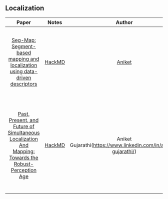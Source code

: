 ## Localization

| Paper | Notes | Author | Summary |
|:--------:|:--------:|:--------:|:--------:|
| [Seg-Map: Segment-based mapping and localization using data-driven descriptors](https://arxiv.org/pdf/1909.12837.pdf) | [HackMD](https://hackmd.io/@AniketGujarathi/BkmdjaWyw) | [Aniket](https://www.linkedin.com/in/aniket-gujarathi/) | This paper explains a solution for localization and mapping based on extraction of segments in 3D point clouds. |
| [Past, Present, and Future of Simultaneous Localization And Mapping: Towards the Robust-Perception Age](https://ieeexplore.ieee.org/document/7747236) | [HackMD](https://hackmd.io/@AniketGujarathi/HyXSId3yv) | Aniket Gujarathi(https://www.linkedin.com/in/aniket-gujarathi/) | This paper explains in detail the various approaches in SLAM in the past and what are the open problems in the field that can be tackled by future researchers.|
